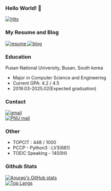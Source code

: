 ### Hello World! 👋

<!--
**minchoCoin/minchoCoin** is a ✨ _special_ ✨ repository because its `README.md` (this file) appears on your GitHub profile.

Here are some ideas to get you started:

- 🔭 I’m currently working on ...
- 🌱 I’m currently learning ...
- 👯 I’m looking to collaborate on ...
- 🤔 I’m looking for help with ...
- 💬 Ask me about ...
- 📫 How to reach me: ...
- 😄 Pronouns: ...
- ⚡ Fun fact: ...
-->
[![Hits](https://hits.seeyoufarm.com/api/count/incr/badge.svg?url=https%3A%2F%2Fgithub.com%2FminchoCoin&count_bg=%23159488&title_bg=%23555555&icon=&icon_color=%23E7E7E7&title=hits&edge_flat=false)](https://hits.seeyoufarm.com)

### My Resume and Blog
<a href="https://minchocoin.github.io/resume/">
<img alt="resume" src="https://img.shields.io/badge/RESUME-gray?logo=readme&logoColor=white">
</a>
 <a href="https://minchocoin.github.io/">
        <img alt="blog" src="https://img.shields.io/badge/BLOG-beige?logo=github&logoColor=black">
    </a>

### Education
Pusan National University, Busan, South korea
- Major in Computer Science and Engineering
- Current GPA: 4.2 / 4.5
- 2019.03-2025.02(Expected graduation)


### Contact
<a href="mailto:taehun5508@gmail.com">
        <img alt="gmail" src="https://img.shields.io/badge/-taehun5508@gmail.com-d14836?style=flat-square&logo=Gmail&logoColor=white"> 
    </a>
    <br>
<a href="mailto:bigteach0508@pusan.ac.kr">
        <img alt="PNU mail" src="https://img.shields.io/badge/-bigteach0508@pusan.ac.kr-005baa?style=flat-square&logo=Gmail&logoColor=white"> 
    </a>
    
### Other
- TOPCIT : 448 / 1000
- PCCP - Python3 : LV3(681)
- TOEIC Speaking - 140(IH)
### Github Stats

[![Anurag's GitHub stats](https://github-readme-stats.vercel.app/api?username=minchoCoin&theme=vue-dark)](https://github.com/anuraghazra/github-readme-stats)
<br>
[![Top Langs](https://github-readme-stats.vercel.app/api/top-langs/?username=minchoCoin&theme=vue-dark&langs_count=10&layout=compact&exclude_repo=minchoCoin.github.io,stt-service)](https://github.com/anuraghazra/github-readme-stats)
